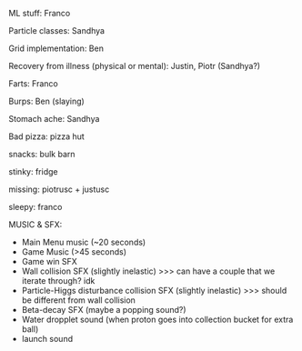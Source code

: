 ML stuff: Franco

Particle classes: Sandhya

Grid implementation: Ben

Recovery from illness (physical or mental): Justin, Piotr (Sandhya?)

Farts: Franco

Burps: Ben (slaying)

Stomach ache: Sandhya

Bad pizza: pizza hut

snacks: bulk barn

stinky: fridge

missing: piotrusc + justusc

sleepy: franco


MUSIC & SFX:
- Main Menu music (~20 seconds)
- Game Music (>45 seconds)
- Game win SFX
- Wall collision SFX (slightly inelastic) >>> can have a couple that we iterate through? idk
- Particle-Higgs disturbance collision SFX (slightly inelastic) >>> should be different from wall collision
- Beta-decay SFX (maybe a popping sound?)
- Water dropplet sound (when proton goes into collection bucket for extra ball)
- launch sound
